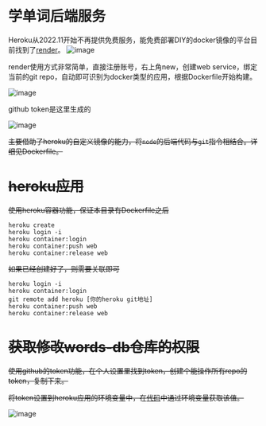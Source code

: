 # 学单词后端服务
Heroku从2022.11开始不再提供免费服务，能免费部署DIY的docker镜像的平台目前找到了[render](https://render.com/)。
![image](https://i.imgur.com/Qen3soq.png)

render使用方式非常简单，直接注册账号，右上角new，创建web service，绑定当前的git repo，自动即可识别为docker类型的应用，根据Dockerfile开始构建。

![image](https://i.imgur.com/4m9k5oG.png)

github token是这里生成的

![image](https://i.imgur.com/MJOAEF5.png)

~~主要借助了heroku的自定义镜像的能力，将`node`的后端代码与`git`指令相结合。详细见Dockerfile。~~

# ~~heroku应用~~
~~使用heroku容器功能，保证本目录有Dockerfile之后~~
```
heroku create
heroku login -i
heroku container:login
heroku container:push web
heroku container:release web
```
~~如果已经创建好了，则需要关联即可~~
```
heroku login -i
heroku container:login
git remote add heroku [你的heroku git地址]
heroku container:push web
heroku container:release web
```

# ~~获取修改words-db仓库的权限~~
~~使用github的token功能，在个人设置里找到token，创建个能操作所有repo的token，复制下来。~~


~~将token设置到heroku应用的环境变量中，在[代码](https://github.com/sunwu51/words-heroku/blob/master/index.js#L17)中通过环境变量获取该值。~~

![image](https://i.imgur.com/tlz5URQ.png)
